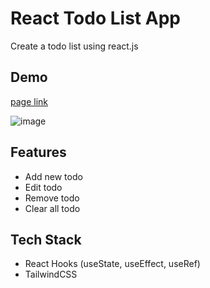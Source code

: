 # React Todo List App
Create a todo list using react.js

## Demo
[page link](https://react-todo-list-yyellen.vercel.app/)

![image](https://user-images.githubusercontent.com/98078487/219292363-842348b9-ea35-4978-aea5-9d876ed10193.png)

## Features
- Add new todo
- Edit todo
- Remove todo
- Clear all todo

## Tech Stack
- React Hooks (useState, useEffect, useRef)  
- TailwindCSS